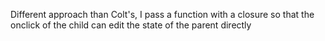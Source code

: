 Different approach than Colt's, I pass a function with a closure so that the onclick of the child can edit the state of the parent directly

